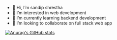 - 👋 Hi, I’m sandip shrestha
- 👀 I’m interested in web development
- 🌱 I’m currently learning backend development
- 💞️ I’m looking to collaborate on full stack web app 

<!---
kanxa12345/kanxa12345 is a ✨ special ✨ repository because its `README.md` (this file) appears on your GitHub profile.
You can click the Preview link to take a look at your changes.
--->
[![Anurag's GitHub stats](https://github-readme-stats.vercel.app/api?username=kanxa12345)](https://github.com/anuraghazra/github-readme-stats)
